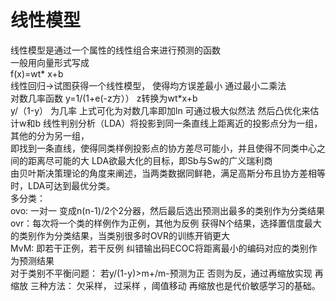 # 线性模型
线性模型是通过一个属性的线性组合来进行预测的函数  
一般用向量形式写成  
f(x)=wt* x+b  
线性回归->试图获得一个线性模型， 使得均方误差最小 通过最小二乘法           
对数几率函数 y=1/(1+e(-z方））
z转换为wt*x+b  
y/（1-y） 为几率 上式可化为对数几率即加ln
可通过极大似然法 然后凸优化来估计w和b
线性判别分析（LDA）将投影到同一条直线上距离近的投影点分为一组，其他的分为另一组，  
即找到一条直线，使得同类样例投影点的协方差尽可能小，并且使得不同类中心之间的距离尽可能的大
LDA欲最大化的目标，即Sb与Sw的广义瑞利商  
由贝叶斯决策理论的角度来阐述，当两类数据同鲜艳，满足高斯分布且协方差相等时，LDA可达到最优分类。  
多分类：  
ovo: 一对一 变成n(n-1)/2个2分器，然后最后选出预测出最多的类别作为分类结果   
ovr：每次将一个类的样例作为正例，其他为反例 获得N个结果，选择置信度最大的类别作为分类结果，当类别很多时OVR的训练开销更大  
MvM: 即若干正例，若干反例  纠错输出码ECOC将距离最小的编码对应的类别作为预测结果  
对于类别不平衡问题： 
若y/(1-y)>m+/m-预测为正 否则为反，通过再缩放实现 
再缩放 三种方法： 欠采样， 过采样 ，阈值移动 再缩放也是代价敏感学习的基础。
